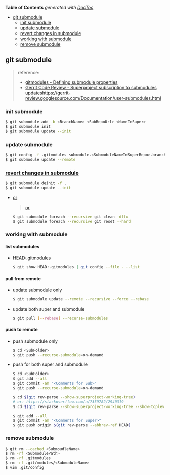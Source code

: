 <!-- START doctoc generated TOC please keep comment here to allow auto update -->
<!-- DON'T EDIT THIS SECTION, INSTEAD RE-RUN doctoc TO UPDATE -->
**Table of Contents**  *generated with [DocToc](https://github.com/thlorenz/doctoc)*

- [git submodule](#git-submodule)
  - [init submodule](#init-submodule)
  - [update submodule](#update-submodule)
  - [revert changes in submodule](#revert-changes-in-submodule)
  - [working with submodule](#working-with-submodule)
  - [remove submodule](#remove-submodule)

<!-- END doctoc generated TOC please keep comment here to allow auto update -->


## git submodule
> reference:
> - [gitmodules - Defining submodule properties](https://git-scm.com/docs/gitmodules)
> - [Gerrit Code Review - Superproject subscription to submodules updates](https://gerrit-review.googlesource.com/Documentation/user-submodules.html)https://gerrit-review.googlesource.com/Documentation/user-submodules.html

### init submodule
```bash
$ git submodule add -b <BranchName> <SubRepoUrl> <NameInSuper>
$ git submodule init
$ git submodule update --init
```

### update submodule
```bash
$ git config -f .gitmodules submodule.<SubmoduleNameInSuperRepo>.branch <NewBranchName>
$ git submodule update --remote
```

### [revert changes in submodule](https://stackoverflow.com/a/27415757/2940319)
```bash
$ git submodule deinit -f .
$ git submodule update --init
```

- [or](https://stackoverflow.com/a/62792847/2940319)
  > [or](https://gist.github.com/nicktoumpelis/11214362)
  ```bash
  $ git submodule foreach --recursive git clean -dffx
  $ git submodule foreach --recursive git reset --hard
  ```

### working with submodule
#### list submodules
- [HEAD:.gitmodules](https://stackoverflow.com/a/41217484/2940319)
  ```bash
  $ git show HEAD:.gitmodules | git config --file - --list
  ```

#### pull from remote
- update submodule only
  ```bash
  $ git submodule update --remote --recursive --force --rebase
  ```
- update both super and submodule
  ```bash
  $ git pull [--rebase] --recurse-submodules
  ```

#### push to remote
- push submodule only
  ```bash
  $ cd <SubFolder>
  $ git push --recurse-submodule=on-demand
  ```
- push for both super and submodule
  ```bash
  $ cd <SubFolder>
  $ git add --all
  $ git commit -am "<Comments for Sub>"
  $ git push --recurse-submodule=on-demand

  $ cd $(git rev-parse --show-superproject-working-tree)
  # or: https://stackoverflow.com/a/7359782/2940319
  $ cd $(git rev-parse --show-superproject-working-tree --show-toplevel | head -1)

  $ git add --all
  $ git commit -am "<Comments for Super>"
  $ git push origin $(git rev-parse --abbrev-ref HEAD)
  ```


### remove submodule
```bash
$ git rm --cached <SubmoudleName>
$ rm -rf <SubmodulePath>
$ rm -rf .gitmodules
$ rm -rf .git/modules/<SubmoduleName>
$ vim .git/config
```

